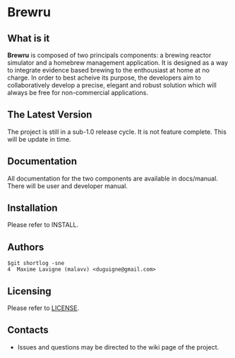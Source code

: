 # Brewru

## What is it
**Brewru** is composed of two principals components: a brewing reactor simulator and a homebrew management application. It is designed as a way to integrate evidence based brewing to the enthousiast at home at no charge. In order to best acheive its purpose, the developers aim to collaboratively develop a precise, elegant and robust solution which will always be free for non-commercial applications.

## The Latest Version
The project is still in a sub-1.0 release cycle. It is not feature complete. This will be update in time.

## Documentation
All documentation for the two components are available in docs/manual. There will be user and developer manual.

## Installation
Please refer to INSTALL.

## Authors
```
$git shortlog -sne
4  Maxime Lavigne (malavv) <duguigne@gmail.com>
```

## Licensing
Please refer to [LICENSE](LICENSE.md).

## Contacts
* Issues and questions may be directed to the wiki page of the project.